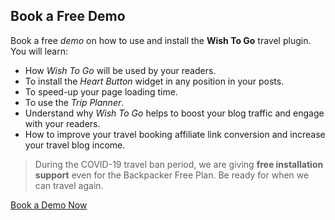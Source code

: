 ## Book a Free Demo

Book a free _demo_ on how to use and install the **Wish To Go** travel plugin. You will learn:

- How _Wish To Go_ will be used by your readers.
- To install the _Heart Button_ widget in any position in your posts.
- To speed-up your page loading time.
- To use the _Trip Planner_.
- Understand why _Wish To Go_ helps to boost your blog traffic and engage with your readers.
- How to improve your travel booking affiliate link conversion and increase your travel blog income.

> During the COVID-19 travel ban period, we are giving **free installation support** even for the Backpacker Free Plan. Be ready for when we can travel again.

[Book a Demo Now](/contact/)